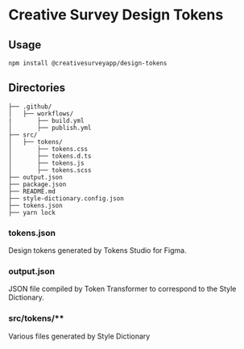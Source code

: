 # Creative Survey Design Tokens

## Usage

```
npm install @creativesurveyapp/design-tokens
```
## Directories

```
├── .github/
│   ├── workflows/
|       ├── build.yml
│       ├── publish.yml
├── src/
│   ├── tokens/
│       ├── tokens.css
│       ├── tokens.d.ts
│       ├── tokens.js
│       ├── tokens.scss
├── output.json
├── package.json
├── README.md
├── style-dictionary.config.json
├── tokens.json
├── yarn lock
```
### tokens.json
Design tokens generated by Tokens Studio for Figma.

### output.json
JSON file compiled by Token Transformer to correspond to the Style Dictionary.
### src/tokens/**
Various files generated by Style Dictionary
